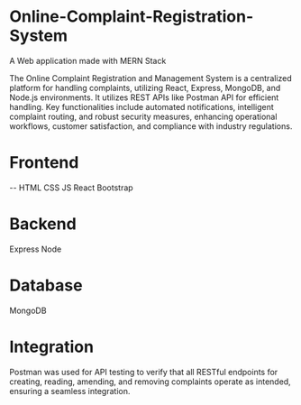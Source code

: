 # Online-Complaint-Registration-System
A Web application made with MERN Stack

The Online Complaint Registration and Management System is a
centralized platform for handling complaints, utilizing React,
Express, MongoDB, and Node.js environments. It utilizes REST APIs
like Postman API for efficient handling. Key functionalities
include automated notifications, intelligent complaint routing,
and robust security measures, enhancing operational workflows,
customer satisfaction, and compliance with industry regulations.


# Frontend
-- HTML
CSS
JS
React
Bootstrap

# Backend
Express
Node

# Database
MongoDB

# Integration
Postman was used for API testing to verify
that all RESTful endpoints for creating,
reading, amending, and removing complaints
operate as intended, ensuring a seamless
integration.

